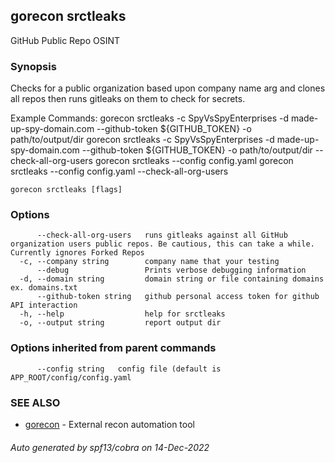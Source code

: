 ## gorecon srctleaks

GitHub Public Repo OSINT

### Synopsis

Checks for a public organization based upon company name arg and clones all repos then runs gitleaks on them to check for secrets.

Example Commands:
	gorecon srctleaks -c SpyVsSpyEnterprises -d made-up-spy-domain.com --github-token ${GITHUB_TOKEN} -o path/to/output/dir 
	gorecon srctleaks -c SpyVsSpyEnterprises -d made-up-spy-domain.com --github-token ${GITHUB_TOKEN} -o path/to/output/dir --check-all-org-users
	gorecon srctleaks --config config.yaml
	gorecon srctleaks --config config.yaml --check-all-org-users



```
gorecon srctleaks [flags]
```

### Options

```
      --check-all-org-users   runs gitleaks against all GitHub organization users public repos. Be cautious, this can take a while. Currently ignores Forked Repos
  -c, --company string        company name that your testing
      --debug                 Prints verbose debugging information
  -d, --domain string         domain string or file containing domains ex. domains.txt
      --github-token string   github personal access token for github API interaction
  -h, --help                  help for srctleaks
  -o, --output string         report output dir
```

### Options inherited from parent commands

```
      --config string   config file (default is APP_ROOT/config/config.yaml
```

### SEE ALSO

* [gorecon](gorecon.md)	 - External recon automation tool

###### Auto generated by spf13/cobra on 14-Dec-2022
